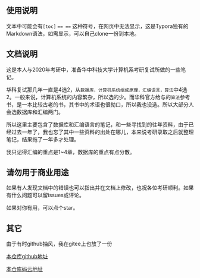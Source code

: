 ## 使用说明

文本中可能会有`[toc]`  `== ==`   这种符号，在网页中无法显示，这是Typora独有的Markdown语法，如需显示，可以自己clone一份到本地。

## 文档说明

这是本人与2020年考研中，准备华中科技大学计算机系考研复试所做的一些笔记。

华科复试那几年一直是4选2，从`数据库，计算机系统组成原理，汇编语言，算法`中4选2。一般来说，计算机系统的内容繁杂，所以选的少。而华科官方给与的`算法`参考书，是一本比较古老的书，其书中的术语也很拗口，所以我也没选。所以大部分人会选数据库和汇编两门。

所以这里主要包含了数据库和汇编语言的笔记，和一些寻找到的往年资料，由于已经过去一年了，我也忘了其中一些资料的出处在哪儿，本来说考研录取之后就整理笔记，结果拖了一年多才处理。

我只记得汇编的重点是1~4章，数据库的重点有点分散。

## 请勿用于商业用途

如果有人发现文档中的错误也可以指出并在文档上修改，也祝各位考研顺利。如果有什么问题可以留issues或评论。

如果对你有用，可以点个star。

## 其它

由于有时github抽风，我在gitee上也放了一份

[本仓库github地址](https://github.com/Jolsonz/hust_kaoyan)

[本仓库码云地址](https://gitee.com/Jolsonz/hust_kaoyan)